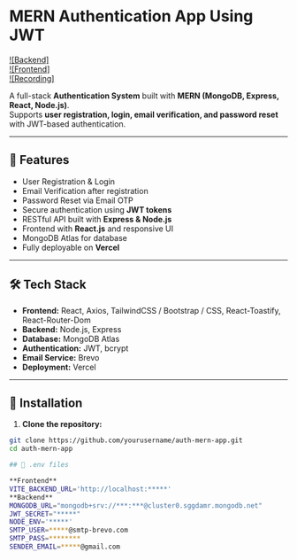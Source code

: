 # MERN Authentication App Using JWT

[![Backend]](https://auth-mern-application-api.vercel.app)  
[![Frontend]](https://auth-mern-application-ui.vercel.app)  
[![Recording]](https://github.com/sajjalf23/Auth-MERN-Application/blob/main/Video%20Recording%20.mp4)

A full-stack **Authentication System** built with **MERN (MongoDB, Express, React, Node.js)**.  
Supports **user registration, login, email verification, and password reset** with JWT-based authentication.

---

## 🌟 Features

- User Registration & Login  
- Email Verification after registration  
- Password Reset via Email OTP  
- Secure authentication using **JWT tokens**  
- RESTful API built with **Express & Node.js**  
- Frontend with **React.js** and responsive UI  
- MongoDB Atlas for database  
- Fully deployable on **Vercel**  

---

## 🛠 Tech Stack

- **Frontend:** React, Axios, TailwindCSS / Bootstrap / CSS, React-Toastify, React-Router-Dom
- **Backend:** Node.js, Express  
- **Database:** MongoDB Atlas  
- **Authentication:** JWT, bcrypt  
- **Email Service:** Brevo 
- **Deployment:** Vercel  

---

## 🔧 Installation

1. **Clone the repository:**

```bash
git clone https://github.com/yourusername/auth-mern-app.git
cd auth-mern-app

## 🔑 .env files

**Frontend**
VITE_BACKEND_URL='http://localhost:*****'
**Backend**
MONGODB_URL="mongodb+srv://***:***@cluster0.sggdamr.mongodb.net"
JWT_SECRET="*****"
NODE_ENV='*****'
SMTP_USER=*****@smtp-brevo.com
SMTP_PASS=********
SENDER_EMAIL=*****@gmail.com


